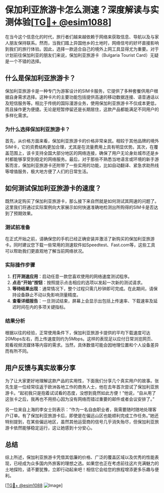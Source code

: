 # 保加利亚旅游卡怎么测速？深度解读与实测体验[[TG💪+ @esim1088](https://t.me/s/esim1088)]

在当今这个信息化的时代，旅行者们越来越依赖于网络来获取信息、导航以及与家人朋友保持联系。然而，当我们踏上异国他乡的土地时，网络信号的好坏直接影响到我们的旅行体验。因此，选择一款适合自己的境外上网工具显得尤为重要。对于计划前往保加利亚的朋友们来说，保加利亚旅游卡（Bulgaria Tourist Card）无疑是一个不错的选择。

## 什么是保加利亚旅游卡？

保加利亚旅游卡是一种专门为游客设计的SIM卡服务，它提供了多种套餐供用户根据自身需求选择。这种卡片的主要功能包括提供高速的移动数据连接、语音通话以及短信服务等。相比于传统的国际漫游业务，使用保加利亚旅游卡不仅成本更低，而且操作更为便捷。无论是短暂停留还是长期居住，这款产品都能满足不同用户的多样化需求。

### 为什么选择保加利亚旅游卡？

首先，从价格方面来看，保加利亚旅游卡的价格非常亲民。相较于其他品牌的境外SIM卡，它的资费结构更加合理，尤其是在流量费用上具有明显优势。其次，在覆盖范围上，该卡支持全国大部分地区的网络连接，确保了用户无论身处城市还是乡村都能够享受到稳定的网络服务。最后，对于那些不熟悉当地语言或环境的新手游客而言，保加利亚旅游卡还附带了一些实用的功能，比如自动翻译、紧急求助热线等增值服务，极大地方便了人们的日常生活。

## 如何测试保加利亚旅游卡的速度？

既然决定购买了保加利亚旅游卡，那么接下来自然就是如何测试其网速的问题了。这里我们将通过实际案例向大家展示如何快速准确地检测出所购得的SIM卡是否达到了预期效果。

### 测试前准备

在正式开始之前，请确保您的手机已经正确安装并激活了新购买的保加利亚旅游卡。同时建议您下载一些常用的测速软件如Speedtest、Fast.com等，这些工具可以帮助我们更直观地了解当前网络状况。

### 实际操作步骤

1. **打开测速应用**：启动任意一款您喜欢使用的网络速度测试程序。
2. **点击“开始”按钮**：按照提示点击相应的选项以发起一次新的测试请求。
3. **等待结果出现**：通常情况下，整个过程只需几秒钟即可完成。在此期间，请保持设备静止不动以免影响测量精度。
4. **查看详细报告**：一旦测试结束，屏幕上会显示出包括上传速率、下载速率及延迟时间在内的多项关键指标。

### 结果分析

根据以往的经验，正常使用条件下，保加利亚旅游卡提供的平均下载速度可达20Mbps左右，而上传速度则约为5Mbps。这样的表现足以应付日常浏览网页、观看视频流媒体等内容的需求。当然，具体数值可能会因地理位置和个人设备差异而有所不同。

## 用户反馈与真实故事分享

为了让大家更好地理解这款产品的实用性，下面我们分享几个真实用户的故事。张先生是一位经常往返于欧洲各地工作的商务人士，他在去年首次尝试了保加利亚旅游卡。“起初我只是抱着试试看的态度，没想到竟然如此方便！”他说，“自从用了这张卡之后，我再也不用担心因为没有网络而错过重要的邮件或者会议安排了。”

另一位来自上海的李女士则表示：“作为一名自由职业者，我需要随时随地处理客户订单。有了保加利亚旅游卡后，即使是在偏远山区也能顺利完成工作任务。”她还特别提到，在某些偏远地区，虽然其他运营商的信号几乎消失殆尽，但保加利亚旅游卡依然能够稳定运行，这让她感到十分安心。

## 总结

综上所述，保加利亚旅游卡凭借其低廉的价格、广泛的覆盖区域以及优秀的性能表现，已经成为众多国内外旅客的理想之选。如果您也正在考虑前往这片充满魅力的土地探险，请不要犹豫，立即行动起来吧！相信它会给您的旅程增添更多乐趣与便利。

[[TG💪+ @esim1088](https://t.me/s/esim1088) ![Image](https://i.postimg.cc/4NQfJmqS/Snipaste-2025-05-13-00-14-12.png)]
